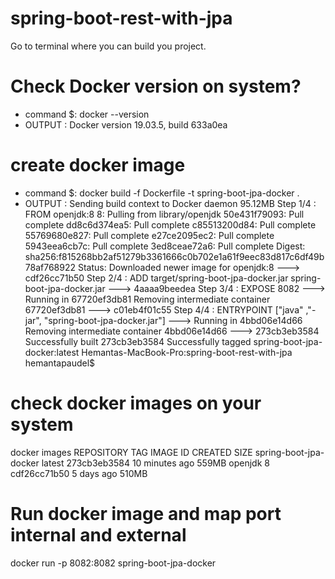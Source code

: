 # spring-boot-rest-with-jpa


Go to terminal where you can build you project.
 
# Check Docker version on system?
  * command $: docker --version
  * OUTPUT : Docker version 19.03.5, build 633a0ea

# create docker image
 * command $: docker build -f Dockerfile -t spring-boot-jpa-docker .
 * OUTPUT : Sending build context to Docker daemon  95.12MB
Step 1/4 : FROM openjdk:8
8: Pulling from library/openjdk
50e431f79093: Pull complete 
dd8c6d374ea5: Pull complete 
c85513200d84: Pull complete 
55769680e827: Pull complete 
e27ce2095ec2: Pull complete 
5943eea6cb7c: Pull complete 
3ed8ceae72a6: Pull complete 
Digest: sha256:f815268bb2af51279b3361666c0b702e1a61f9eec83d817c6df49b78af768922
Status: Downloaded newer image for openjdk:8
 ---> cdf26cc71b50
Step 2/4 : ADD target/spring-boot-jpa-docker.jar spring-boot-jpa-docker.jar
 ---> 4aaaa9beedea
Step 3/4 : EXPOSE 8082
 ---> Running in 67720ef3db81
Removing intermediate container 67720ef3db81
 ---> c01eb4f01c55
Step 4/4 : ENTRYPOINT ["java" ,"-jar", "spring-boot-jpa-docker.jar"]
 ---> Running in 4bbd06e14d66
Removing intermediate container 4bbd06e14d66
 ---> 273cb3eb3584
Successfully built 273cb3eb3584
Successfully tagged spring-boot-jpa-docker:latest
Hemantas-MacBook-Pro:spring-boot-rest-with-jpa hemantapaudel$ 

# check docker images on your system
 docker images
 REPOSITORY               TAG                 IMAGE ID            CREATED             SIZE
spring-boot-jpa-docker   latest              273cb3eb3584        10 minutes ago      559MB
openjdk                  8                   cdf26cc71b50        5 days ago          510MB


# Run docker image and map port internal and external 
docker run -p 8082:8082 spring-boot-jpa-docker